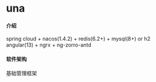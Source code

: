 # una

#### 介绍
spring cloud + nacos(1.4.2) + redis(6.2+) + mysql(8+) or h2  
angular(13) + ngrx + ng-zorro-antd  

#### 软件架构
基础管理框架
